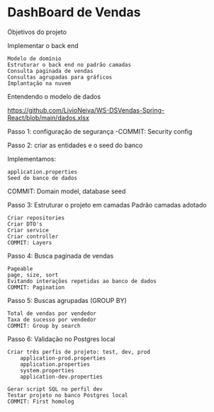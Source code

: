 ﻿# DashBoard de Vendas

Objetivos do projeto

Implementar o back end

    Modelo de domínio
    Estruturar o back end no padrão camadas
    Consulta paginada de vendas
    Consultas agrupadas para gráficos
    Implantação na nuvem

Entendendo o modelo de dados

https://github.com/LivioNeiva/WS-DSVendas-Spring-React/blob/main/dados.xlsx

Passo 1: configuração de segurança
 -COMMIT: Security config

Passo 2: criar as entidades e o seed do banco

 

Implementamos:
	
    application.properties
	Seed do banco de dados

COMMIT: Domain model, database seed

Passo 3: Estruturar o projeto em camadas
Padrão camadas adotado


    Criar repositories
    Criar DTO's
    Criar service
    Criar controller
    COMMIT: Layers

Passo 4: Busca paginada de vendas

    Pageable
    page, size, sort
    Evitando interações repetidas ao banco de dados
    COMMIT: Pagination

Passo 5: Buscas agrupadas (GROUP BY)

    Total de vendas por vendedor
    Taxa de sucesso por vendedor
    COMMIT: Group by search

Passo 6: Validação no Postgres local

    Criar três perfis de projeto: test, dev, prod
        application-prod.properties
        application.properties
        system.properties
        application-dev.properties
        
    Gerar script SQL no perfil dev
    Testar projeto no banco Postgres local
    COMMIT: First homolog







